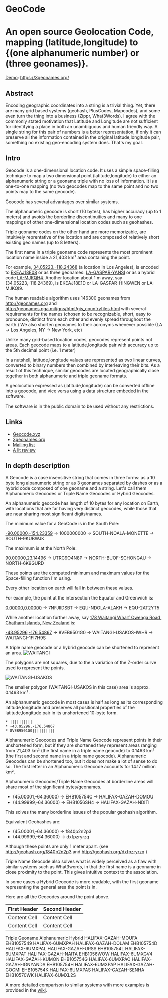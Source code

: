 # GeoCode
An open source Geolocation Code, mapping (latitude,longitude) to {(one alphanumeric number) or (three geonames)}.
==================

[Demo](https://3geonames.org/): https://3geonames.org/

## Abstract

Encoding geographic coordinates into a string is a trivial thing. 
Yet, there are many grid based systems (geohash, PlusCodes, Mapcodes), and some even turn the thing into a business (Zippr, What3Words). 
I agree with the commonly stated motivation that Latitude and Longitude are not sufficient for identifying a place in both an unambiguous and human friendly way. A single string for this pair of numbers is a better representation, if only it can preserve all the information contained in the original latitude,longitude pair, something no existing geo-encoding system does. That's my goal.


## Intro

Geocode is a one-dimensional location code. It uses a simple space-filling technique to map a two dimensional point (latitude,longitude) to either an alphanumeric string or a geoname triple with no loss of information. It is a one-to-one mapping (no two geocodes map to the same point and no two points map to the same geocode).

Geocode has several advantages over similar systems. 

The alphanumeric geocode is short (10 bytes), has higher accuracy (up to 1 meters) and avoids the borderline discontinuities and many to one mappings of other one-dimensional location codes such as geohashes. 

Triple geoname codes on the other hand are more memorizable, are intuitively reprentative of the location and are composed of relatively short existing geo names (up to 8 letters).

The first name in a triple geoname code represents the most prominent location name inside a 21,403 km² area containing the point.

For example,  [34.05223,-118.24368](https://3geonames.org/34.05223,-118.24368) (a location in Los Angeles), is encoded to [EKEAJ18E08](https://3geonames.org/EKEAJ18E08) or as three geonames: [LA-GASPAR-YANSI](https://3geonames.org/LA-GASPAR-YANSI) or as a hybrid code [LA-MJKQH4](https://3geonames.org/LA-MJKQH4). Another location about 1 m away, say (34.05223,-118.24369), is EKEAJ18E1D or LA-GASPAR-HINGWEN or LA-MJKQI9.

The human readable algorithm uses 146300 geonames from http://geonames.org and http://geonames.nga.mil/gns/html/gis_countryfiles.html with several requirements for the names (chosen to be recognizable, short, easy to pronounce, distinct from each other and evenly spread throughout the earth.) We also shorten geonames to their acronyms whenever possible (LA -> Los Angeles, NY -> New York, etc)

Unlike many grid-based location codes, geocodes represent points not areas. Each geocode maps to a latitude,longitude pair with accuracy up to the 5th decimal point (i.e. 1 meter)

In a nutshell, latitude,longitude values are represented as two linear curves, converted to binary numbers then combined by interleaving their bits. As a result of this technique, similar geocodes are located geographically close together in both alphanumeric and triple geoname formats.

A geolocation expressed as (latitude,longitude) can be converted offline into a geocode, and vice versa using a data structure embeded in the software.

The software is in the public domain to be used without any restrictions.


Links
-----
 * [Geocode.xyz](https://geocode.xyz/)
 * [3geonames.org](https://3geonames.org/)
 * [Mailing list](https://groups.google.com/forum/#!forum/geocode)
 * [A lit review](https://github.com/eruci/geocode/wiki/Comparison-to-similar-systems)


In depth description
-----------
A Geocode is a case insensitive string that comes in three forms: as a 10 byte long alpanumeric string or as 3 geonames separated by dashes or as a hybrid code composed of one geoname and a string. Let's call them Alphanumeric Geocodes or Triple Name Geocodes or Hybrid Geocodes.

An alphanumeric geocode has length of 10 bytes for any location on Earth, with locations that are far having very distinct geocodes, while those that are near sharing most significant digits/names. 

The minimum value for a GeoCode is in the South Pole:

   [-90.00000,-154.23359](https://3geonames.org/-90.00000,-154.23359) -> 1000000000 -> SOUTH-NOALA-MONETTE -> SOUTH-9KUBWJK
    
The maximum is at the North Pole:

   [90.00000,23.14496](https://3geonames.org/90.00000,23.14496) -> UTRC9O4N8P -> NORTH-BUOF-SCHONGAU -> NORTH-6K9GURD
    
These points are the computed minimum and maximum values for the Space-filling function I'm using.

Every other location on earth will fall in between these values.

For example, the point at the intersection the Equator and Greenwich is:

   [0.00000,0.00000](https://3geonames.org/0.00000,0.00000) -> 7NFJIIDSBT -> EQU-NDOLA-ALAKH -> EQU-2AT2YT5
    
While another location further away, say [178 Waitangi Wharf Owenga Road, Chatham Islands, New Zealand](https://geocode.xyz/178%20Waitangi%20Wharf%20Owenga%20Road,%20Chatham%20Islands,%20Ch%20%20New%20Zealand) is:

   [-43.95296,-176.54867](https://3geonames.org/-43.95296,-176.54867) -> 8VEB9501G0 -> WAITANGI-USAKOS-IWHR -> WAITANGI-1FI7H9S
    
A triple name geocode or a hybrid geocode can be shortened to represent an area.
![WAITANGI](https://raw.githubusercontent.com/eruci/geocode/master/waitangi.png)

The polygons are not squares, due to the a variation of the Z-order curve used to represent the points.

![WAITANGI-USAKOS](https://raw.githubusercontent.com/eruci/geocode/master/waitangi-usakos.png)

The smaller polygon (WAITANGI-USAKOS in this case) area is approx. 0.1463 km².

An alphanumeric geocode in most cases is half as long as its corresponding latitude,longitude and preserves all positional properties of the latitude,longitude pair in its unshortened 10-byte form. 

    * ||||||||||
    * -43.95296,-176.54867
    * 8VEB9501G0||||||||||

Alphanumeric Geocodes and Triple Name Geocode represent points in their unshortened form, but if they are shortened they represent areas ranging from 21,403 km² (the first name in a triple name geocode) to 0.1463 km² (the first and second name in a triple name geocode). Alphanumeric Geocodes can be shortened too, but it does not make a lot of sense to do so. The first letter in an Alphanumeric Geocode accounts for 14.17 million km².

Alphanumeric Geocodes/Triple Name Geocodes at borderline areas will share most of the significant bytes/geonames.
   * (45.00001,-64.36000) -> EHB105754C -> HALIFAX-GAZAH-DOMOU
   * (44.99999,-64.36000) -> EHB1056SH4 -> HALIFAX-GAZAH-NDITI
   
This solves the many borderline issues of the popular geohash algorithm. 

Equivalent Geohashes are:
   * (45.00001,-64.36000) -> f840p2n2p3 
   * (44.99999,-64.36000) -> dxfpzryrzq 
   
Although these points are only 1 meter apart. (see http://geohash.org/f840p2n2p3  and http://geohash.org/dxfpzryrzq )

Triple Name Geocode also solves what is widely perceived as a flaw with similar systems such as What3words, in that the first name is a geoname in close proximity to the point. This gives intuitive context to the association. 

In some cases a Hybrid Geocode is more readable, with the first geoname representing the general area the point is in.

Here are all the Geocodes around the point above. 

| First Header  | Second Header |
| ------------- | ------------- |
| Content Cell  | Content Cell  |
| Content Cell  | Content Cell  |

Triple Geoname	Alphanumeric	Hybrid
HALIFAX-GAZAH-MOUFA	EHB1057549	HALIFAX-6UMXPAH
HALIFAX-GAZAH-DOLAM	EHB105754D	HALIFAX-6UMXPAL
HALIFAX-GAZAH-URSS	EHB105754L	HALIFAX-6UMXPAT
HALIFAX-GAZAH-NAITA	EHB1056WOW	HALIFAX-6UMXGV4
HALIFAX-GAZAH-KUMON	EHB105754G	HALIFAX-6UMXPAO
HALIFAX-GAZAH-IGNYANDA	EHB105754H	HALIFAX-6UMXPAP
HALIFAX-GAZAH-GOGMI	EHB105754K	HALIFAX-6UMXPAS
HALIFAX-GAZAH-SENHA	EHB10570WK	HALIFAX-6UMXL2S

A more detailed comparison to similar systems with more examples is provided in the [wiki](https://github.com/eruci/geocode/wiki/Comparison-to-similar-systems).

